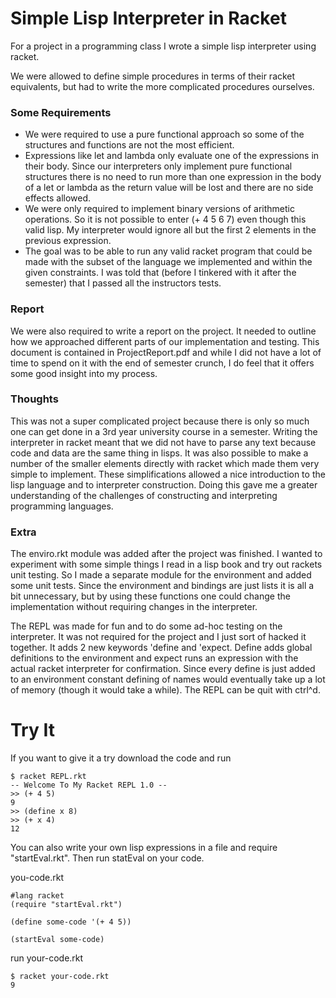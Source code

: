 Simple Lisp Interpreter in Racket
=================================

For a project in a programming class I wrote a simple lisp interpreter using racket.

We were allowed to define simple procedures in terms of their racket equivalents, but had to write the more complicated procedures ourselves.

### Some Requirements
* We were required to use a pure functional approach so some of the structures and functions are not the most efficient.
* Expressions like let and lambda only evaluate one of the expressions in their body. Since our interpreters only implement pure functional structures there is no need to run more than one expression in the body of a let or lambda as the return value will be lost and there are no side effects allowed.
* We were only required to implement binary versions of arithmetic operations. So it is not possible to enter (+ 4 5 6 7) even though this valid lisp. My interpreter would ignore all but the first 2 elements in the previous expression.
* The goal was to be able to run any valid racket program that could be made with the subset of the language we implemented and within the given constraints. I was told that (before I tinkered with it after the semester) that I passed all the instructors tests.

### Report
We were also required to write a report on the project. It needed to outline how we approached different parts of our implementation and testing. This document is contained in ProjectReport.pdf and while I did not have a lot of time to spend on it with the end of semester crunch, I do feel that it offers some good insight into my process.

### Thoughts
This was not a super complicated project because there is only so much one can get done in a 3rd year university course in a semester. Writing the interpreter in racket meant that we did not have to parse any text because code and data are the same thing in lisps. It was also possible to make a number of the smaller elements directly with racket which made them very simple to implement. These simplifications allowed a nice introduction to the lisp language and to interpreter construction. Doing this gave me a greater understanding of the challenges of constructing and interpreting programming languages.

### Extra
The enviro.rkt module was added after the project was finished. I wanted to experiment with some simple things I read in a lisp book and try out rackets unit testing. So I made a separate module for the environment and added some unit tests. Since the environment and bindings are just lists it is all a bit unnecessary, but by using these functions one could change the implementation without requiring changes in the interpreter.

The REPL was made for fun and to do some ad-hoc testing on the interpreter. It was not required for the project and I just sort of hacked it together. It adds 2 new keywords 'define and 'expect. Define adds global definitions to the environment and expect runs an expression with the actual racket interpreter for confirmation. Since every define is just added to an environment constant defining of names would eventually take up a lot of memory (though it would take a while). The REPL can be quit with ctrl^d.

Try It
======

If you want to give it a try download the code and run

```
$ racket REPL.rkt
-- Welcome To My Racket REPL 1.0 --
>> (+ 4 5)
9
>> (define x 8)
>> (+ x 4)
12
```

You can also write your own lisp expressions in a file and require "startEval.rkt". Then run statEval on your code.

you-code.rkt
```
#lang racket
(require "startEval.rkt")

(define some-code '(+ 4 5))

(startEval some-code)
```

run your-code.rkt
```
$ racket your-code.rkt
9
```